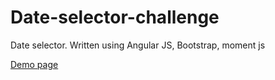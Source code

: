 # Date-selector-challenge

Date selector. Written using Angular JS, Bootstrap, moment js


<a href="http://ac7ion.github.io/Date-selector-challenge/demo/" target="_blank">Demo page</a>
